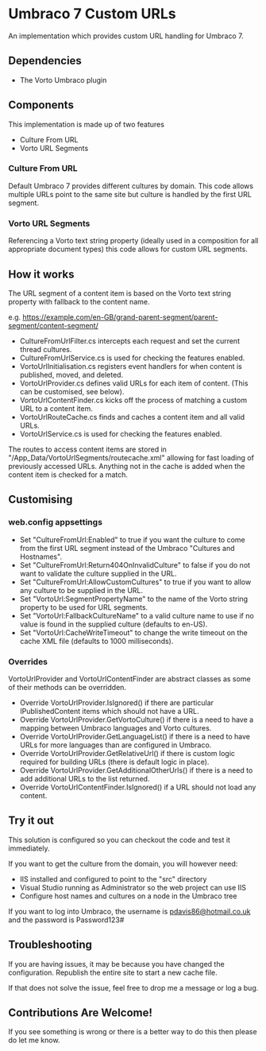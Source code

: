 # Umbraco 7 Custom URLs
An implementation which provides custom URL handling for Umbraco 7.


## Dependencies
- The Vorto Umbraco plugin


## Components
This implementation is made up of two features 
- Culture From URL 
- Vorto URL Segments

### Culture From URL
Default Umbraco 7 provides different cultures by domain. This code allows multiple URLs point to the same site but culture is handled by the first URL segment.

### Vorto URL Segments
Referencing a Vorto text string property (ideally used in a composition for all appropriate document types) this code allows for custom URL segments.





## How it works

The URL segment of a content item is based on the Vorto text string property with fallback to the content name.

e.g. https://example.com/en-GB/grand-parent-segment/parent-segment/content-segment/

- CultureFromUrlFilter.cs intercepts each request and set the current thread cultures.
- CultureFromUrlService.cs is used for checking the features enabled.
- VortoUrlInitialisation.cs registers event handlers for when content is published, moved, and deleted.
- VortoUrlProvider.cs defines valid URLs for each item of content. (This can be customised, see below).
- VortoUrlContentFinder.cs kicks off the process of matching a custom URL to a content item.
- VortoUrlRouteCache.cs finds and caches a content item and all valid URLs.
- VortoUrlService.cs is used for checking the features enabled.

The routes to access content items are stored in "/App_Data/VortoUrlSegments/routecache.xml" allowing for fast loading of previously accessed URLs.
Anything not in the cache is added when the content item is checked for a match.



## Customising

### web.config appsettings
- Set "CultureFromUrl:Enabled" to true if you want the culture to come from the first URL segment instead of the Umbraco "Cultures and Hostnames".
- Set "CultureFromUrl:Return404OnInvalidCulture" to false if you do not want to validate the culture supplied in the URL.
- Set "CultureFromUrl:AllowCustomCultures" to true if you want to allow any culture to be supplied in the URL.
- Set "VortoUrl:SegmentPropertyName" to the name of the Vorto string property to be used for URL segments.
- Set "VortoUrl:FallbackCultureName" to a valid culture name to use if no value is found in the supplied culture (defaults to en-US).
- Set "VortoUrl:CacheWriteTimeout" to change the write timeout on the cache XML file (defaults to 1000 milliseconds).

### Overrides
VortoUrlProvider and VortoUrlContentFinder are abstract classes as some of their methods can be overridden.

- Override VortoUrlProvider.IsIgnored() if there are particular IPublishedContent items which should not have a URL.
- Override VortoUrlProvider.GetVortoCulture() if there is a need to have a mapping between Umbraco languages and Vorto cultures.
- Override VortoUrlProvider.GetLanguageList() if there is a need to have URLs for more languages than are configured in Umbraco.
- Override VortoUrlProvider.GetRelativeUrl() if there is custom logic required for building URLs (there is default logic in place).
- Override VortoUrlProvider.GetAdditionalOtherUrls() if there is a need to add additional URLs to the list returned.
- Override VortoUrlContentFinder.IsIgnored() if a URL should not load any content.



## Try it out
This solution is configured so you can checkout the code and test it immediately. 

If you want to get the culture from the domain, you will however need:
- IIS installed and configured to point to the "src" directory
- Visual Studio running as Administrator so the web project can use IIS
- Configure host names and cultures on a node in the Umbraco tree

If you want to log into Umbraco, the username is pdavis86@hotmail.co.uk and the password is Password123#

## Troubleshooting
If you are having issues, it may be because you have changed the configuration. Republish the entire site to start a new cache file.

If that does not solve the issue, feel free to drop me a message or log a bug.

## Contributions Are Welcome!
If you see something is wrong or there is a better way to do this then please do let me know.